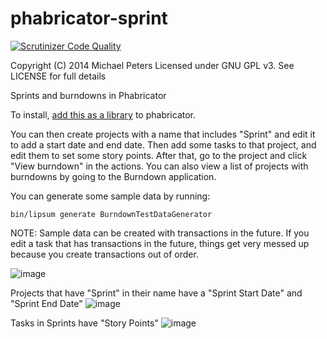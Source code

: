 phabricator-sprint
==================

[![Scrutinizer Code Quality](https://scrutinizer-ci.com/g/christopher-johnson/phabricator-extensions-Sprint/badges/quality-score.png?b=master)](https://scrutinizer-ci.com/g/ChristopherHJohnson/phabricator-extensions-Sprint/?branch=master)

Copyright (C) 2014 Michael Peters
Licensed under GNU GPL v3. See LICENSE for full details

Sprints and burndowns in Phabricator

To install, [add this as a library](https://secure.phabricator.com/book/phabricator/article/libraries/) to phabricator.

You can then create projects with a name that includes "Sprint" and edit it to add a start date and end date. Then add some tasks to that project, and edit them to set some story points. After that, go to the project and click "View burndown" in the actions. You can also view a list of projects with burndowns by going to the Burndown application.

You can generate some sample data by running:

```
bin/lipsum generate BurndownTestDataGenerator
```

NOTE: Sample data can be created with transactions in the future. If you edit a task that has transactions in the future, things get very messed up because you create transactions out of order.


![image](https://cloud.githubusercontent.com/assets/139870/3885291/22334e40-21bf-11e4-909c-ef20666bc2bb.png)

Projects that have "Sprint" in their name have a "Sprint Start Date" and "Sprint End Date"
![image](https://cloud.githubusercontent.com/assets/139870/3885306/61a8723a-21bf-11e4-8bba-7487e1885e62.png)

Tasks in Sprints have "Story Points"
![image](https://cloud.githubusercontent.com/assets/139870/3885313/8a3458d6-21bf-11e4-9391-3ecb10fd929c.png)
